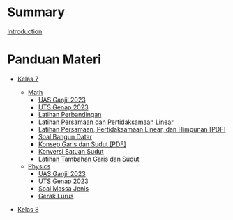 # Summary

[Introduction](./chapter_1.md)
# Panduan Materi
- [Kelas 7](./kelas-7/README.md)
    - [Math](./kelas-7/math/README.md)
        - [UAS Ganjil 2023](./kelas-7/math/UAS-S1.md)
        - [UTS Genap 2023](./kelas-7/math/UTS-S2.md)
        - [Latihan Perbandingan](./kelas-7/math/Latihan_Perbandingan.md)
        - [Latihan Persamaan dan Pertidaksamaan Linear](./kelas-7/math/Latihan_Aljabar.md)
        - [Latihan Persamaan, Pertidaksamaan Linear, dan Himpunan [PDF]](./kelas-7/math/Latihan_Pertidaksamaan_Persamaan_Himpunan_PDF.md)
        - [Soal Bangun Datar](./kelas-7/math/BangunDatar-Soal.md)
        - [Konsep Garis dan Sudut [PDF]](./kelas-7/math/garis-dan-sudut/Konsep_Garis_dan_Sudut.md)
        - [Konversi Satuan Sudut](./kelas-7/math/garis-dan-sudut/konversi_derajat.md)
        - [Latihan Tambahan Garis dan Sudut](./kelas-7/math/Latihan_Tambahan_Garis_dan_Sudut.md)
    - [Physics](./kelas-7/physics/README.md)
        - [UAS Ganjil 2023](./kelas-7/physics/UAS-S1.md)
        - [UTS Genap 2023](./kelas-7/physics/UTS-S2.md)
        - [Soal Massa Jenis](./kelas-7/physics/Latihan_Massa_Jenis.md)
        - [Gerak Lurus](./kelas-7/physics/Latihan_GLB_GLBB.md)

- [Kelas 8](./kelas-8/README.md)



